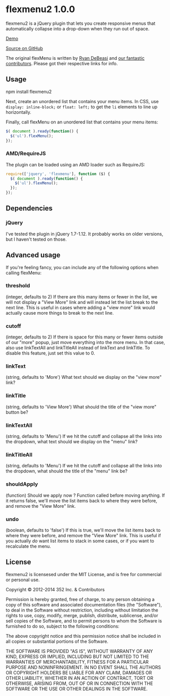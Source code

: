# flexmenu2 1.0.0
flexmenu2 is a jQuery plugin that lets you create responsive menus that automatically collapse into a drop-down when they run out of space.

[Demo](http://reachdevelopers.com/flexmenu2/)

[Source on GitHub](https://github.com/mylastore/flexmenu2)

The original flexMenu is written by [Ryan DeBeasi](http://www.ryandebeasi.com/) and [our fantastic contributors](https://github.com/352Media/flexMenu/graphs/contributors). Please got their respective links for info.

## Usage

npm install flexmenu2

Next, create an unordered list that contains your menu items. In CSS, use `display: inline-block;` or `float: left;` to get the  `li` elements to line up horizontally.

Finally, call flexMenu on an unordered list that contains your menu items:

```javascript
$( document ).ready(function() {
  $('ul').flexMenu();
});
```

### AMD/RequireJS

The plugin can be loaded using an AMD loader such as RequireJS:

```javascript
require(['jquery', 'flexmenu'], function ($) {
  $( document ).ready(function() {
    $('ul').flexMenu();
  });
});
```

## Dependencies

### jQuery
I've tested the plugin in jQuery 1.7-1.12. It probably works on older versions, but I haven't tested on those.

## Advanced usage

If you're feeling fancy, you can include any of the following options when calling flexMenu:

### threshold
(integer, defaults to 2)
If there are this many items or fewer in the list, we will not display a "View More" link and will instead let the list break to the next line. This is useful in cases where adding a "view more" link would actually cause more things to break  to the next line.

### cutoff
(integer, defaults to 2)
If there is space for this many or fewer items outside of our "more" popup, just move everything into the more menu. In that case, also use linkTextAll and linkTitleAll instead of linkText and linkTitle. To disable this feature, just set this value to 0.

### linkText
(string, defaults to 'More')
What text should we display on the "view  more" link?

### linkTitle
(string, defaults to 'View More')
What should the title of the "view more" button be?

### linkTextAll
(string, defaults to 'Menu')
If we hit the cutoff and collapse all the links into the dropdown, what text should we display on the "menu" link?

### linkTitleAll
(string, defaults to 'Menu')
If we hit the cutoff and collapse all the links into the dropdown, what should the title of the "menu" link be?

### shouldApply
(function)
Should we apply now ? Function called before moving anything. If it returns false, we'll move the list items back to where they were before, and remove the "View More" link.

### undo
(boolean, defaults to 'false')
If this is true, we'll move the list items back to where they were before, and remove the "View More" link. This is useful if you actually _do_ want list items to stack in some cases, or if you want to recalculate the menu.


## License

flexmenu2 is licensesed under the MIT License, and is free for commercial or personal use.

Copyright &copy; 2012-2014 352 Inc. & Contributors

Permission is hereby granted, free of charge, to any person obtaining a copy of this software and associated documentation files (the "Software"), to deal in the Software without restriction, including without limitation the rights to use, copy, modify, merge, publish, distribute, sublicense, and/or sell copies of the Software, and to permit persons to whom the Software is furnished to do so, subject to the following conditions:

The above copyright notice and this permission notice shall be included in all copies or substantial portions of the Software.

THE SOFTWARE IS PROVIDED "AS IS", WITHOUT WARRANTY OF ANY KIND, EXPRESS OR IMPLIED, INCLUDING BUT NOT LIMITED TO THE WARRANTIES OF MERCHANTABILITY, FITNESS FOR A PARTICULAR PURPOSE AND NONINFRINGEMENT. IN NO EVENT SHALL THE AUTHORS OR COPYRIGHT HOLDERS BE LIABLE FOR ANY CLAIM, DAMAGES OR OTHER LIABILITY, WHETHER IN AN ACTION OF CONTRACT, TORT OR OTHERWISE, ARISING FROM, OUT OF OR IN CONNECTION WITH THE SOFTWARE OR THE USE OR OTHER DEALINGS IN THE SOFTWARE.
